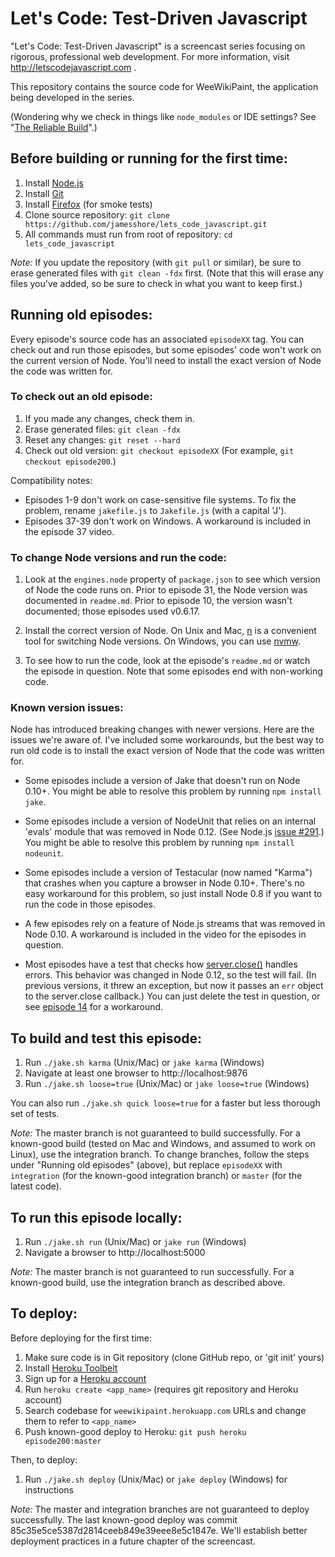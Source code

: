 Let's Code: Test-Driven Javascript
==================================

"Let's Code: Test-Driven Javascript" is a screencast series focusing on
rigorous, professional web development. For more information, visit
http://letscodejavascript.com .

This repository contains the source code for WeeWikiPaint, the application
being developed in the series.

(Wondering why we check in things like `node_modules` or IDE settings? See "[The Reliable Build](http://www.letscodejavascript.com/v3/blog/2014/12/the_reliable_build)".)


Before building or running for the first time:
-----------------------------------

1. Install [Node.js](http://nodejs.org/download/)
2. Install [Git](http://git-scm.com/downloads)
3. Install [Firefox](http://getfirefox.com) (for smoke tests)
3. Clone source repository: `git clone https://github.com/jamesshore/lets_code_javascript.git`
4. All commands must run from root of repository: `cd lets_code_javascript`

*Note:* If you update the repository (with `git pull` or similar), be sure to erase generated files with `git clean -fdx` first. (Note that this will erase any files you've added, so be sure to check in what you want to keep first.)


Running old episodes:
---------------------

Every episode's source code has an associated `episodeXX` tag. You can check out and run those episodes, but some episodes' code won't work on the current version of Node. You'll need to install the exact version of Node the code was written for.

### To check out an old episode:

1. If you made any changes, check them in.
2. Erase generated files: `git clean -fdx`
3. Reset any changes: `git reset --hard`
4. Check out old version: `git checkout episodeXX` (For example, `git checkout episode200`.)

Compatibility notes:

* Episodes 1-9 don't work on case-sensitive file systems. To fix the problem, rename `jakefile.js` to `Jakefile.js` (with a capital 'J').
* Episodes 37-39 don't work on Windows. A workaround is included in the episode 37 video.


### To change Node versions and run the code:

1. Look at the `engines.node` property of `package.json` to see which version of Node the code runs on. Prior to episode 31, the Node version was documented in `readme.md`. Prior to episode 10, the version wasn't documented; those episodes used v0.6.17.

2. Install the correct version of Node. On Unix and Mac, [n](https://github.com/visionmedia/n) is a convenient tool for switching Node versions. On Windows, you can use [nvmw](https://github.com/hakobera/nvmw).

3. To see how to run the code, look at the episode's `readme.md` or watch the episode in question. Note that some episodes end with non-working code.


### Known version issues:

Node has introduced breaking changes with newer versions. Here are the issues we're aware of. I've included some workarounds, but the best way to run old code is to install the exact version of Node that the code was written for.

* Some episodes include a version of Jake that doesn't run on Node 0.10+. You might be able to resolve this problem by running `npm install jake`.

* Some episodes include a version of NodeUnit that relies on an internal 'evals' module that was removed in Node 0.12. (See Node.js [issue #291](https://github.com/caolan/nodeunit/issues/291).) You might be able to resolve this problem by running `npm install nodeunit`.

* Some episodes include a version of Testacular (now named "Karma") that crashes when you capture a browser in Node 0.10+. There's no easy workaround for this problem, so just install Node 0.8 if you want to run the code in those episodes.

* A few episodes rely on a feature of Node.js streams that was removed in Node 0.10. A workaround is included in the video for the episodes in question.

* Most episodes have a test that checks how [server.close()](http://nodejs.org/api/net.html#net_server_close_callback) handles errors. This behavior was changed in Node 0.12, so the test will fail. (In previous versions, it threw an exception, but now it passes an `err` object to the server.close callback.) You can just delete the test in question, or see [episode 14](http://www.letscodejavascript.com/v3/comments/live/14#comment-1870243150) for a workaround.


To build and test this episode:
-------------------------------

1. Run `./jake.sh karma` (Unix/Mac) or `jake karma` (Windows)
2. Navigate at least one browser to http://localhost:9876
3. Run `./jake.sh loose=true` (Unix/Mac) or `jake loose=true` (Windows)

You can also run `./jake.sh quick loose=true` for a faster but less thorough set of tests.

*Note:* The master branch is not guaranteed to build successfully. For a known-good build (tested on Mac and Windows, and assumed to work on Linux), use the integration branch. To change branches, follow the steps under "Running old episodes" (above), but replace `episodeXX` with `integration` (for the known-good integration branch) or `master` (for the latest code).


To run this episode locally:
----------------------------

1. Run `./jake.sh run` (Unix/Mac) or `jake run` (Windows)
2. Navigate a browser to http://localhost:5000

*Note:* The master branch is not guaranteed to run successfully. For a known-good build, use the integration branch as described above.


To deploy:
----------

Before deploying for the first time:

1. Make sure code is in Git repository (clone GitHub repo, or 'git init' yours)
2. Install [Heroku Toolbelt](https://toolbelt.heroku.com/)
3. Sign up for a [Heroku account](https://id.heroku.com/signup)
4. Run `heroku create <app_name>` (requires git repository and Heroku account)
5. Search codebase for `weewikipaint.herokuapp.com` URLs and change them to refer to `<app_name>`
6. Push known-good deploy to Heroku: `git push heroku episode200:master`

Then, to deploy:

1. Run `./jake.sh deploy` (Unix/Mac) or `jake deploy` (Windows) for instructions

*Note:* The master and integration branches are not guaranteed to deploy successfully. The last known-good deploy was commit 85c35e5ce5387d2814ceeb849e39eee8e5c1847e. We'll establish better deployment practices in a future chapter of the screencast.
